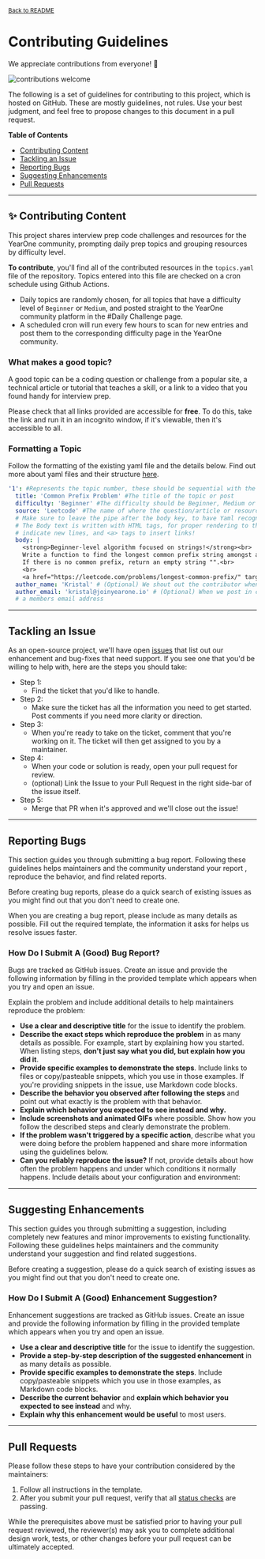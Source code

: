 <small><a href="../README.md">Back to README</a></small>

# Contributing Guidelines

We appreciate contributions from everyone! 🎉

![contributions welcome](https://img.shields.io/badge/contributions-welcome-brightgreen.svg?style=flat "Contributions Welcome")

The following is a set of guidelines for contributing to this project, which is hosted on GitHub. These are mostly guidelines, not rules. Use your best judgment, and feel free to propose changes to this document in a pull request.

**Table of Contents**

- [Contributing Content](#contributing-content)
- [Tackling an Issue](#tackling-an-issue)
- [Reporting Bugs](#reporting-bugs)
- [Suggesting Enhancements](#suggesting-enhancements)
- [Pull Requests](#pull-requests)

---

## ✨ Contributing Content

This project shares interview prep code challenges and resources for the YearOne community, prompting daily prep topics and grouping resources by difficulty level. 

**To contribute**, you'll find all of the contributed resources in the `topics.yaml` file of the repository. Topics entered into this file are checked on a cron schedule using Github Actions. 

- Daily topics are randomly chosen, for all topics that have a difficulty level of `Beginner` or `Medium`, and posted straight to the YearOne community platform in the #Daily Challenge page. 
- A scheduled cron will run every few hours to scan for new entries and post them to the corresponding difficulty page in the YearOne community. 

### What makes a good topic?

A good topic can be a coding question or challenge from a popular site, a technical article or tutorial that teaches a skill, or a link to a video that you found handy for interview prep. 

Please check that all links provided are accessible for **free**. To do this, take the link and run it in an incognito window, if it's viewable, then it's accessible to all. 

### Formatting a Topic

Follow the formatting of the existing yaml file and the details below. Find out more about yaml files and their structure [here](https://yaml.org/).

```yaml
'1': #Represents the topic number, these should be sequential with the newest topic on the top of the file
  title: 'Common Prefix Problem' #The title of the topic or post
  difficulty: 'Beginner' #The difficulty should be Beginner, Medium or Advanced only, to make for easier parsing
  source: 'Leetcode' #The name of where the question/article or resource came from
  # Make sure to leave the pipe after the body key, to have Yaml recognize the next indented block as multi-line.
  # The Body text is written with HTML tags, for proper rendering to the community. Make sure to use break <br> tags to 
  # indicate new lines, and <a> tags to insert links!
  body: | 
    <strong>Beginner-level algorithm focused on strings!</strong><br>
    Write a function to find the longest common prefix string amongst an array of strings. <br>
    If there is no common prefix, return an empty string "".<br>
    <br>
    <a href="https://leetcode.com/problems/longest-common-prefix/" target="_blank">🎄Tree Algo Link!</a>
  author_name: 'Kristal' # (Optional) We shout out the contributor when the topic is posted, include your name if you'd like
  author_email: 'kristal@joinyearone.io' # (Optional) When we post in circle, we can change the author of the post by supplying
  # a members email address

```

---

## Tackling an Issue

As an open-source project, we'll have open [issues](https://github.com/YearOne-Prep/YearOne-prep-challenges/issues) that list out our enhancement and bug-fixes that need support. If you see one that you'd be willing to help with, here are the steps you should take:

- Step 1:
  - Find the ticket that you'd like to handle. 
- Step 2:
  - Make sure the ticket has all the information you need to get started. Post comments if you need more clarity or direction. 
- Step 3:
  - When you're ready to take on the ticket, comment that you're working on it. The ticket will then get assigned to you by a maintainer. 
- Step 4:
  - When your code or solution is ready, open your pull request for review. 
  - (optional) Link the Issue to your Pull Request in the right side-bar of the issue itself. 
- Step 5:
  - Merge that PR when it's approved and we'll close out the issue! 

---

## Reporting Bugs

This section guides you through submitting a bug report. Following these guidelines helps maintainers and the community understand your report , reproduce the behavior, and find related reports.

Before creating bug reports, please do a quick search of existing issues as you might find out that you don't need to create one.

When you are creating a bug report, please include as many details as possible. Fill out the required template, the information it asks for helps us resolve issues faster.

### How Do I Submit A (Good) Bug Report?

Bugs are tracked as GitHub issues. Create an issue and provide the following information by filling in the provided template which appears when you try and open an issue.

Explain the problem and include additional details to help maintainers reproduce the problem:

* **Use a clear and descriptive title** for the issue to identify the problem.
* **Describe the exact steps which reproduce the problem** in as many details as possible. For example, start by explaining how you started. When listing steps, **don't just say what you did, but explain how you did it**.
* **Provide specific examples to demonstrate the steps**. Include links to files or copy/pasteable snippets, which you use in those examples. If you're providing snippets in the issue, use Markdown code blocks.
* **Describe the behavior you observed after following the steps** and point out what exactly is the problem with that behavior.
* **Explain which behavior you expected to see instead and why.**
* **Include screenshots and animated GIFs** where possible. Show how you follow the described steps and clearly demonstrate the problem.
* **If the problem wasn't triggered by a specific action**, describe what you were doing before the problem happened and share more information using the guidelines below.
* **Can you reliably reproduce the issue?** If not, provide details about how often the problem happens and under which conditions it normally happens.
Include details about your configuration and environment:

---

## Suggesting Enhancements

This section guides you through submitting a suggestion, including completely new features and minor improvements to existing functionality. Following these guidelines helps maintainers and the community understand your suggestion and find related suggestions.

Before creating a suggestion, please do a quick search of existing issues as you might find out that you don't need to create one.

### How Do I Submit A (Good) Enhancement Suggestion?

Enhancement suggestions are tracked as GitHub issues. Create an issue and provide the following information by filling in the provided template which appears when you try and open an issue.

* **Use a clear and descriptive title** for the issue to identify the suggestion.
* **Provide a step-by-step description of the suggested enhancement** in as many details as possible.
* **Provide specific examples to demonstrate the steps**. Include copy/pasteable snippets which you use in those examples, as Markdown code blocks.
* **Describe the current behavior** and **explain which behavior you expected to see instead** and why.
* **Explain why this enhancement would be useful** to most users.

---

## Pull Requests

Please follow these steps to have your contribution considered by the maintainers:

1. Follow all instructions in the template.
2. After you submit your pull request, verify that all [status checks](https://help.github.com/articles/about-status-checks/) are passing.

While the prerequisites above must be satisfied prior to having your pull request reviewed, the reviewer(s) may ask you to complete additional design work, tests, or other changes before your pull request can be ultimately accepted.